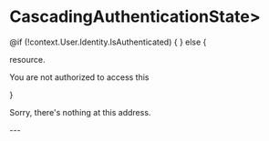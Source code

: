 # CascadingAuthenticationState>
<Router	AppAssembly="@typeof(Program).Assembly" PreferExactMatches="@true">
<Found Context="routeData">
<AuthorizeRouteView	RouteData="@routeData" DefaultLayout="@typeof(MainLayout)">
<NotAuthorized>
@if (!context.User.Identity.IsAuthenticated)
{
<RedirectToLogin />
}
else
{
 


resource.</p>
 
<p>You	are	not	authorized	to	access	this


}
 
</NotAuthorized>
</AuthorizeRouteView>
</Found>
<NotFound>
<LayoutView Layout="@typeof(MainLayout)">
<p>Sorry, there's nothing at this address.</p>
</LayoutView>
</NotFound>
</Router>
</CascadingAuthenticationState>
---
